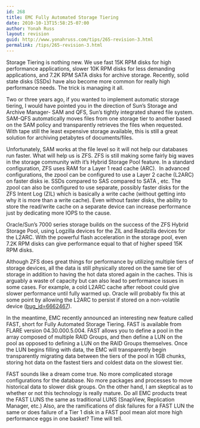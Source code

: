 ```yaml
---
id: 268
title: EMC Fully Automated Storage Tiering
date: 2010-10-13T15:58:25-07:00
author: Yonah Russ
layout: revision
guid: http://www.yonahruss.com/tips/265-revision-3.html
permalink: /tips/265-revision-3.html
---
```

Storage Tiering is nothing new. We use fast 15K RPM disks for high performance applications, slower 10K RPM disks for less demanding applications, and 7.2K RPM SATA disks for archive storage. Recently, solid state disks (SSDs) have also become more common for really high performance needs. The trick is managing it all.

Two or three years ago, if you wanted to implement automatic storage tiering, I would have pointed you in the direction of Sun&#8217;s Storage and Archive Manager- SAM and QFS, Sun&#8217;s tightly integrated shared file system. SAM-QFS automatically moves files from one storage tier to another based on the SAM policy and transparently retrieves the files when requested. With tape still the least expensive storage available, this is still a great solution for archiving petabytes of documents/files.

Unfortunately, SAM works at the file level so it will not help our databases run faster. What will help us is ZFS. ZFS is still making some fairly big waves in the storage community with it&#8217;s Hybrid Storage Pool feature. In a standard configuration, ZFS uses RAM for a Layer 1 read cache (ARC).  In advanced configurations, the zpool can be configured to use a Layer 2 cache (L2ARC) on faster disks ie. SSDs compared to SAS compared to SATA , etc. The zpool can also be configured to use separate, possibly faster disks for the ZFS Intent Log (ZIL) which is basically a write cache (without getting into why it is more than a write cache). Even without faster disks, the ability to store the read/write cache on a separate device can increase performance just by dedicating more IOPS to the cause.

Oracle/Sun&#8217;s 7000 series storage builds on the success of the ZFS Hybrid Storage Pool, using Logzilla devices for the ZIL and Readzilla devices for the L2ARC. With the powerful flash acceleration in the storage pool, even 7.2K RPM disks can give performance equal to that of higher speed 15K RPM disks.

Although ZFS does great things for performance by utilizing multiple tiers of storage devices, all the data is still physically stored on the same tier of storage in addition to having the hot data stored again in the caches. This is arguably a waste of capacity but can also lead to performance issues in some cases. For example, a cold L2ARC cache after reboot could give slower performance until fully warmed up. Oracle will probably fix this at some point by allowing the L2ARC to persist if stored on a non-volatile device ([bug_id=6662467](http://bugs.opensolaris.org/bugdatabase/view_bug.do?bug_id=6662467)).

In the meantime, EMC recently announced an interesting new feature called FAST, short for Fully Automated Storage Tiering. FAST is available from FLARE version 04.30.000.5.004. FAST allows you to define a pool in the array composed of multiple RAID Groups, and then define a LUN on the pool as opposed to defining a LUN on the RAID Groups themselves. Once the LUN begins filling with data, the EMC will transparently begin transparently migrating data between the tiers of the pool in 1GB chunks, storing hot data on the fastest tiers and coldest data on the slowest tier.

FAST sounds like a dream come true. No more complicated storage configurations for the database. No more packages and processes to move historical data to slower disk groups. On the other hand, I am skeptical as to whether or not this technology is really mature. Do all EMC products treat the FAST LUNS the same as traditional LUNS (SnapView, Replication Manager, etc.) Also, are the ramifications of disk failures for a FAST LUN the same or does failure of a Tier 1 disk in a FAST pool mean alot more high performance eggs in one basket? Time will tell.
